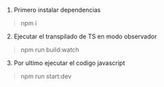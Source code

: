 1. Primero instalar dependencias
> npm i

2. Ejecutar el transpilado de TS en modo observador
> npm run build:watch

3. Por ultimo ejecutar el codigo javascript
> npm run start:dev